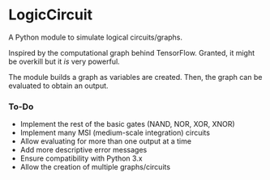 # LogicCircuit
A Python module to simulate logical circuits/graphs.

Inspired by the computational graph behind TensorFlow. Granted, it might be overkill but it *is* very powerful.

The module builds a graph as variables are created. Then, the graph can be evaluated to obtain an output.

### To-Do
* Implement the rest of the basic gates (NAND, NOR, XOR, XNOR)
* Implement many MSI (medium-scale integration) circuits
* Allow evaluating for more than one output at a time
* Add more descriptive error messages
* Ensure compatibility with Python 3.x
* Allow the creation of multiple graphs/circuits